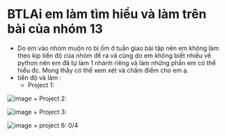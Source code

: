 # BTLAi em làm tìm hiểu và làm trên bài của nhóm 13
  - Do em vào nhóm muộn ro bị ốm ở tuần giao bài tập nên em không làm theo kịp tiến độ của nhóm đề ra và cũng do em không biết nhiều về python nên em đã tự làm 1 nhánh riêng và làm những phần em có thể hiểu đc. Mong thầy có thể xem xét và chấm điểm cho em ạ.
  - tiến độ và làm :
      + Project 1:
   

![image](https://github.com/TruongMinhDuc/BTLAi/assets/56502903/3ef64437-0346-42e4-bfc9-8e856455436d)
      + Project 2:



      
![image](https://github.com/TruongMinhDuc/BTLAi/assets/56502903/b33d7c7c-f843-4e60-b1e8-50e398cce2be)
      + Project 3:





      
![image](https://github.com/TruongMinhDuc/BTLAi/assets/56502903/e159be21-1bee-4cf9-9ec5-d8c9f84c902b)
      + project 6: 0/4
